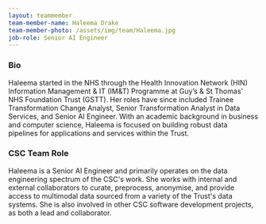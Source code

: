 ```yaml
---
layout: teammember
team-member-name: Haleema Drake
team-member-photo: /assets/img/team/Haleema.jpg
job-role: Senior AI Engineer
---
```


### Bio
Haleema started in the NHS through the Health Innovation Network (HIN) Information Management & IT (IM&T) Programme at Guy’s & St Thomas’ NHS Foundation Trust (GSTT). Her roles have since included Trainee Transformation Change Analyst, Senior Transformation Analyst in Data Services, and Senior AI Engineer. With an academic background in business and computer science, Haleema is focused on building robust data pipelines for applications and services within the Trust.

### CSC Team Role 
Haleema is a Senior AI Engineer and primarily operates on the data engineering spectrum of the CSC's work. She works with internal and external collaborators to curate, preprocess, anonymise, and provide access to multimodal data sourced from a variety of the Trust's data systems. She is also involved in other CSC software development projects, as both a lead and collaborator.

